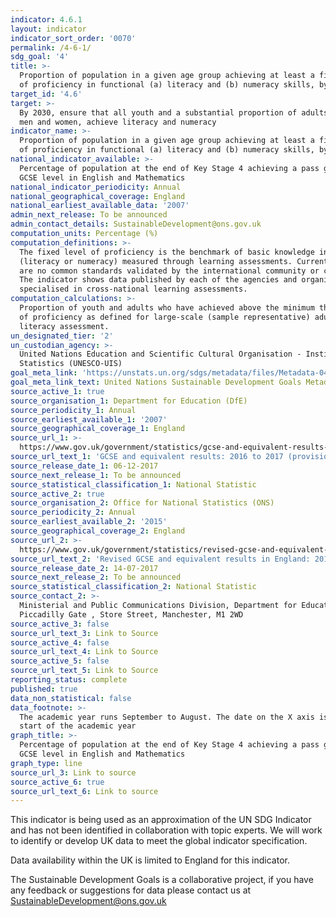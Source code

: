 ```yaml
---
indicator: 4.6.1
layout: indicator
indicator_sort_order: '0070'
permalink: /4-6-1/
sdg_goal: '4'
title: >-
  Proportion of population in a given age group achieving at least a fixed level
  of proficiency in functional (a) literacy and (b) numeracy skills, by sex
target_id: '4.6'
target: >-
  By 2030, ensure that all youth and a substantial proportion of adults, both
  men and women, achieve literacy and numeracy
indicator_name: >-
  Proportion of population in a given age group achieving at least a fixed level
  of proficiency in functional (a) literacy and (b) numeracy skills, by sex
national_indicator_available: >-
  Percentage of population at the end of Key Stage 4 achieving a pass grade at
  GCSE level in English and Mathematics
national_indicator_periodicity: Annual
national_geographical_coverage: England
national_earliest_available_data: '2007'
admin_next_release: To be announced
admin_contact_details: SustainableDevelopment@ons.gov.uk
computation_units: Percentage (%)
computation_definitions: >-
  The fixed level of proficiency is the benchmark of basic knowledge in a domain
  (literacy or numeracy) measured through learning assessments. Currently, there
  are no common standards validated by the international community or countries.
  The indicator shows data published by each of the agencies and organizations
  specialised in cross-national learning assessments.
computation_calculations: >-
  Proportion of youth and adults who have achieved above the minimum threshold
  of proficiency as defined for large-scale (sample representative) adult
  literacy assessment.
un_designated_tier: '2'
un_custodian_agency: >-
  United Nations Education and Scientific Cultural Organisation - Institute of
  Statistics (UNESCO-UIS)
goal_meta_link: 'https://unstats.un.org/sdgs/metadata/files/Metadata-04-06-01.pdf'
goal_meta_link_text: United Nations Sustainable Development Goals Metadata (PDF 57.8 KB)
source_active_1: true
source_organisation_1: Department for Education (DfE)
source_periodicity_1: Annual
source_earliest_available_1: '2007'
source_geographical_coverage_1: England
source_url_1: >-
  https://www.gov.uk/government/statistics/gcse-and-equivalent-results-2016-to-2017-provisional
source_url_text_1: 'GCSE and equivalent results: 2016 to 2017 (provisional)'
source_release_date_1: 06-12-2017
source_next_release_1: To be announced
source_statistical_classification_1: National Statistic
source_active_2: true
source_organisation_2: Office for National Statistics (ONS)
source_periodicity_2: Annual
source_earliest_available_2: '2015'
source_geographical_coverage_2: England
source_url_2: >-
  https://www.gov.uk/government/statistics/revised-gcse-and-equivalent-results-in-england-2015-to-2016
source_url_text_2: 'Revised GCSE and equivalent results in England: 2015 to 2016'
source_release_date_2: 14-07-2017
source_next_release_2: To be announced
source_statistical_classification_2: National Statistic
source_contact_2: >-
  Ministerial and Public Communications Division, Department for Education ,
  Piccadilly Gate , Store Street, Manchester, M1 2WD
source_active_3: false
source_url_text_3: Link to Source
source_active_4: false
source_url_text_4: Link to Source
source_active_5: false
source_url_text_5: Link to Source
reporting_status: complete
published: true
data_non_statistical: false
data_footnote: >-
  The academic year runs September to August. The date on the X axis is the
  start of the academic year
graph_title: >-
  Percentage of population at the end of Key Stage 4 achieving a pass grade at
  GCSE level in English and Mathematics
graph_type: line
source_url_3: Link to source
source_active_6: true
source_url_text_6: Link to source
---
```

This indicator is being used as an approximation of the UN SDG Indicator and has not been identified in collaboration with topic experts. We will work to identify or develop UK data to meet the global indicator specification.

Data availability within the UK is limited to England for this indicator.

The Sustainable Development Goals is a collaborative project, if you have any feedback or suggestions for data please contact us at <SustainableDevelopment@ons.gov.uk>
